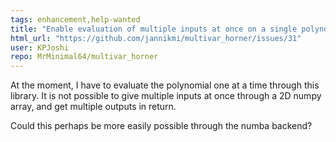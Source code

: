 ```yaml
---
tags: enhancement,help-wanted
title: "Enable evaluation of multiple inputs at once on a single polynomial"
html_url: "https://github.com/jannikmi/multivar_horner/issues/31"
user: KPJoshi
repo: MrMinimal64/multivar_horner
---
```


At the moment, I have to evaluate the polynomial one at a time through this library. It is not possible to give multiple inputs at once through a 2D numpy array, and get multiple outputs in return.

Could this perhaps be more easily possible through the numba backend?